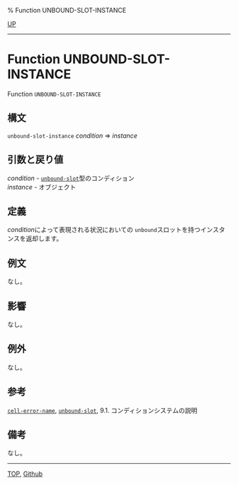 % Function UNBOUND-SLOT-INSTANCE

[UP](7.7.html)  

---

# Function **UNBOUND-SLOT-INSTANCE**


Function `UNBOUND-SLOT-INSTANCE`


## 構文

`unbound-slot-instance` *condition* => *instance*


## 引数と戻り値

*condition* - [`unbound-slot`](7.7.unbound-slot.html)型のコンディション  
*instance* - オブジェクト


## 定義

*condition*によって表現される状況においての
`unbound`スロットを持つインスタンスを返却します。


## 例文

なし。


## 影響

なし。


## 例外

なし。


## 参考

[`cell-error-name`](9.2.cell-error-name.html),
[`unbound-slot`](7.7.unbound-slot.html),
9.1. コンディションシステムの説明


## 備考

なし。


---
[TOP](index.html),  [Github](https://github.com/nptcl/npt-japanese)

